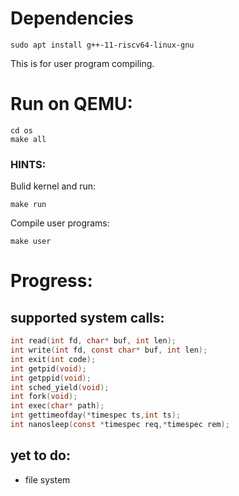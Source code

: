 # Dependencies
	sudo apt install g++-11-riscv64-linux-gnu
This is for user program compiling.
# Run on QEMU:
	cd os
	make all

### HINTS:
Bulid kernel and run:

	make run
Compile user programs:

	make user

# Progress:
## supported system calls:
``` C
int read(int fd, char* buf, int len);
int write(int fd, const char* buf, int len);
int exit(int code);
int getpid(void);
int getppid(void);
int sched_yield(void);
int fork(void);
int exec(char* path);
int gettimeofday(*timespec ts,int ts);
int nanosleep(const *timespec req,*timespec rem);
```
## yet to do:
- file system
